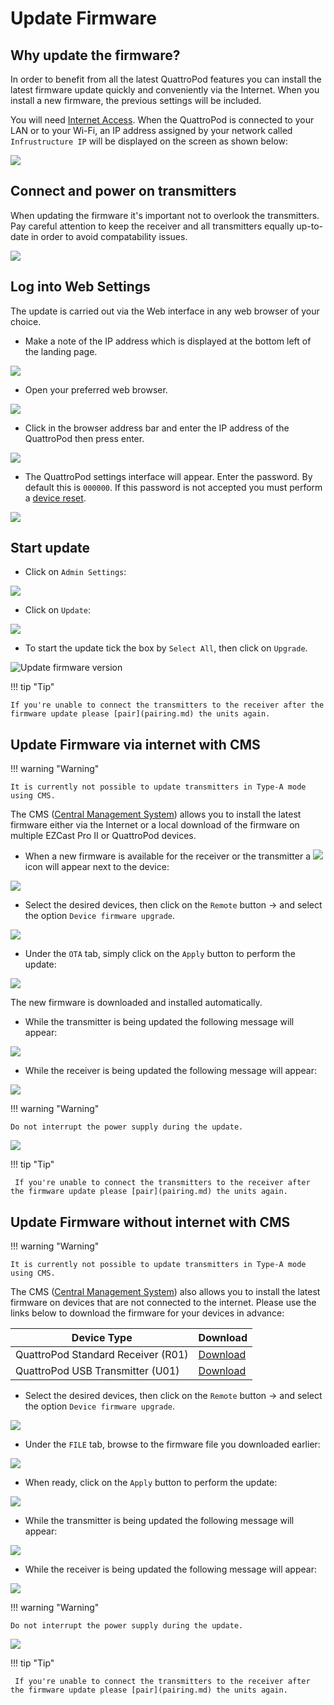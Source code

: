 # Update Firmware

## Why update the firmware? 

In order to benefit from all the latest QuattroPod features you can install the latest firmware update quickly and conveniently via the Internet. When you install a new firmware, the previous settings will be included.

You will need [Internet Access](internet.md). When the QuattroPod is connected to your LAN or to your Wi-Fi, an IP address assigned by your network called `Infrustructure IP` will be displayed on the screen as shown below:

![](/assets/img/QuattroPod_IP.png)

## Connect and power on transmitters

When updating the firmware it's important not to overlook the transmitters. Pay careful attention to keep the receiver and all transmitters equally up-to-date in order to avoid compatability issues.

![](/assets/img/QuattroPod_RX_TXs_PoweredON.jpg)

## Log into Web Settings

The update is carried out via the Web interface in any web browser of your choice.

* Make a note of the IP address which is displayed at the bottom left of the landing page.

![](/assets/img/QuattroPod_IP.png)

* Open your preferred web browser.

![](/assets/img/Google_Chrome.png)

* Click in the browser address bar and enter the IP address of the QuattroPod then press enter.

![](/assets/img/IP-Address.png)

* The QuattroPod settings interface will appear. Enter the password. By default this is `000000`. If this password is not accepted you must perform a [device reset](reset.md).

![](/assets/img/QuattroPod-Login.png)

## Start update

* Click on `Admin Settings`:

![](/assets/img/quattropod.select.admin.png)

* Click on `Update`:

![](/assets/img/Admineinstellungen_Update.png)

* To start the update tick the box by `Select All`, then click on `Upgrade`.

![Update firmware version](/assets/img/Update.png)

!!! tip "Tip"
    
	If you're unable to connect the transmitters to the receiver after the firmware update please [pair](pairing.md) the units again.

## Update Firmware via internet with CMS

!!! warning "Warning"
    
	It is currently not possible to update transmitters in Type-A mode using CMS.
	
The CMS ([Central Management System](cms.md)) allows you to install the latest firmware either via the Internet or a local download of the firmware on multiple EZCast Pro II or QuattroPod devices.

* When a new firmware is available for the receiver or the transmitter a  ![](/assets/img/CMS-firmware.available.png) icon will appear next to the device:

![](/assets/img/CMS-firmware.OTA.select.devices.png)

* Select the desired devices, then click on the `Remote` button -> and select the option `Device firmware upgrade`.

![](/assets/img/CMS-firmware.install.latest.firmware.png)

* Under the `OTA` tab, simply click on the `Apply` button to perform the update:

![](/assets/img/CMS-firmware.upgrade.OTA.png)

The new firmware is downloaded and installed automatically. 

* While the transmitter is being updated the following message will appear:

![](/assets/img/Update.U01c.png)

* While the receiver is being updated the following message will appear:

![](/assets/img/Update.R01.png)

!!! warning "Warning"
    
	Do not interrupt the power supply during the update.


![](/assets/img/ProIIStick_Firmware_installing.png)

!!! tip "Tip"

     If you're unable to connect the transmitters to the receiver after the firmware update please [pair](pairing.md) the units again.
	 
	 
## Update Firmware without internet with CMS

!!! warning "Warning"
    
	It is currently not possible to update transmitters in Type-A mode using CMS.
	
The CMS ([Central Management System](cms.md)) also allows you to install the latest firmware on devices that are not connected to the internet. Please use the links below to download the firmware for your devices in advance:

Device Type               | Download      |
------------------------- | ------------------------- | 
QuattroPod Standard Receiver (R01) | [Download](firmware-reinstall.md#R01_install_other_fw)
QuattroPod USB Transmitter (U01) | [Download](firmware-reinstall.md#U01_install_other_fw)

* Select the desired devices, then click on the `Remote` button -> and select the option `Device firmware upgrade`.

![](/assets/img/CMS-firmware.install.latest.firmware.png)

* Under the `FILE` tab, browse to the firmware file you downloaded earlier:

![](/assets/img/CMS-firmware.upgrade.FILE.png)

* When ready, click on the `Apply` button to perform the update:

![](/assets/img/CMS-firmware.upgrade.FILE.apply.png)

* While the transmitter is being updated the following message will appear:

![](/assets/img/Update.U01c.png)

* While the receiver is being updated the following message will appear:

![](/assets/img/Update.R01.png)

!!! warning "Warning"
    
	Do not interrupt the power supply during the update.


![](/assets/img/ProIIStick_Firmware_installing.png)

!!! tip "Tip"

     If you're unable to connect the transmitters to the receiver after the firmware update please [pair](pairing.md) the units again.







